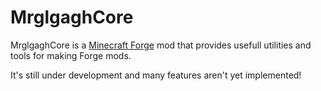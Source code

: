# MrglgaghCore
MrglgaghCore is a [Minecraft Forge](https://files.minecraftforge.net/) mod that provides usefull utilities and tools for making Forge mods.

It's still under development and many features aren't yet implemented!
